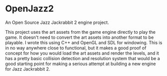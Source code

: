 # OpenJazz2
An Open Source Jazz Jackrabbit 2 engine project.

This project uses the art assets from the game engine directly to play the game. It doesn't need to convert the art assets into another format to be playable. I wrote this using C++ and OpenGL and SDL for windowing. This is in no way anywhere close to functional, but it makes a good proof of concept for how you would load the art assets and render the levels, and it has a pretty basic collision detection and resolution system that would be a good starting point for making a serious attempt at building a new engine for Jazz Jackrabbit 2.
